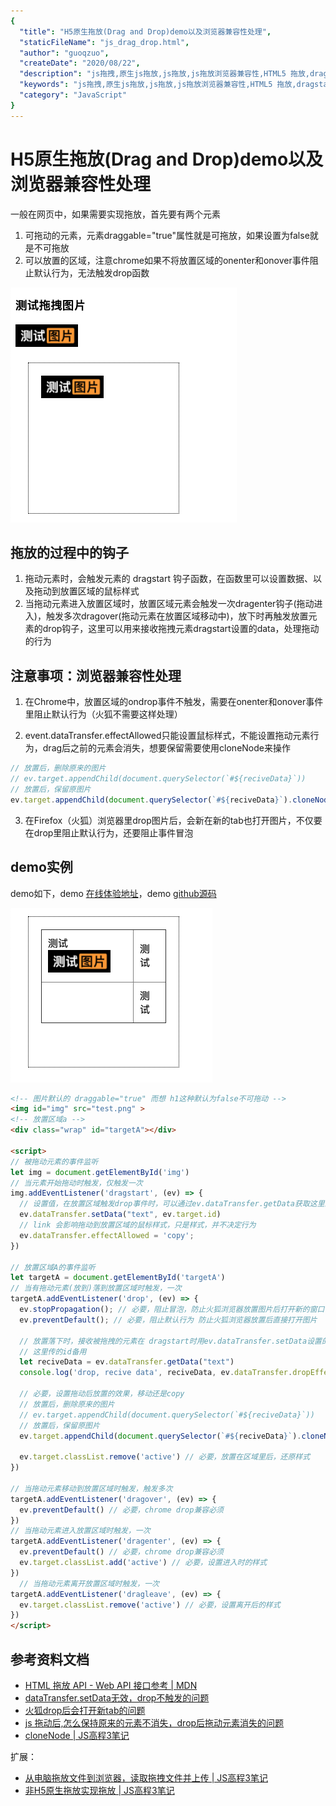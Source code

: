 ```yaml
---
{
  "title": "H5原生拖放(Drag and Drop)demo以及浏览器兼容性处理",
  "staticFileName": "js_drag_drop.html",
  "author": "guoqzuo",
  "createDate": "2020/08/22",
  "description": "js拖拽,原生js拖放,js拖放,js拖放浏览器兼容性,HTML5 拖放,dragstart,drop,一般在网页中，如果需要实现拖放，首先要有两个元素：1. 可拖动的元素，元素draggable='true' 属性就是可拖放，如果设置为false就是不可拖放 2. 可以放置的区域，注意chrome如果不将放置区域的onenter和onover事件阻止默认行为，无法触发drop函数。拖放的过程中的钩子 1. 拖动元素时，会触发元素的 dragstart 钩子函数，在函数里可以设置数据、以及拖动到放置区域的鼠标样式 2. 当拖动元素进入放置区域时，放置区域元素会触发一次dragenter钩子(拖动进入)，触发多次dragover(拖动元素在放置区域移动中)，放下时再触发放置元素的drop钩子，这里可以用来接收拖拽元素dragstart设置的data，处理拖动的行为",
  "keywords": "js拖拽,原生js拖放,js拖放,js拖放浏览器兼容性,HTML5 拖放,dragstart,drop",
  "category": "JavaScript"
}
---
```


# H5原生拖放(Drag and Drop)demo以及浏览器兼容性处理

一般在网页中，如果需要实现拖放，首先要有两个元素
1. 可拖动的元素，元素draggable="true"属性就是可拖放，如果设置为false就是不可拖放
2. 可以放置的区域，注意chrome如果不将放置区域的onenter和onover事件阻止默认行为，无法触发drop函数

![js_drag_1.png](../../../images/blog/js/js_drag_1.png)

## 拖放的过程中的钩子
1. 拖动元素时，会触发元素的 dragstart 钩子函数，在函数里可以设置数据、以及拖动到放置区域的鼠标样式
2. 当拖动元素进入放置区域时，放置区域元素会触发一次dragenter钩子(拖动进入)，触发多次dragover(拖动元素在放置区域移动中)，放下时再触发放置元素的drop钩子，这里可以用来接收拖拽元素dragstart设置的data，处理拖动的行为

## 注意事项：浏览器兼容性处理

1. 在Chrome中，放置区域的ondrop事件不触发，需要在onenter和onover事件里阻止默认行为（火狐不需要这样处理）

2. event.dataTransfer.effectAllowed只能设置鼠标样式，不能设置拖动元素行为，drag后之前的元素会消失，想要保留需要使用cloneNode来操作
  
```js
// 放置后，删除原来的图片
// ev.target.appendChild(document.querySelector(`#${reciveData}`))
// 放置后，保留原图片
ev.target.appendChild(document.querySelector(`#${reciveData}`).cloneNode(true))
```

3. 在Firefox（火狐）浏览器里drop图片后，会新在新的tab也打开图片，不仅要在drop里阻止默认行为，还要阻止事件冒泡

## demo实例
demo如下，demo [在线体验地址](https://zuoxiaobai.github.io/fedemo/src/DebugDemo/%E6%8B%96%E5%8A%A8%E5%9B%BE%E7%89%87demo/)，demo [github源码](https://github.com/dev-zuo/fedemo/blob/master/src/DebugDemo/%E6%8B%96%E5%8A%A8%E5%9B%BE%E7%89%87demo/index.html)

![js_drag_2.png](../../../images/blog/js/js_drag_2.png)

```html
<!-- 图片默认的 draggable="true" 而想 h1这种默认为false不可拖动 -->
<img id="img" src="test.png" >
<!-- 放置区域a -->
<div class="wrap" id="targetA"></div>

<script>
// 被拖动元素的事件监听
let img = document.getElementById('img')
// 当元素开始拖动时触发，仅触发一次
img.addEventListener('dragstart', (ev) => {
  // 设置值，在放置区域触发drop事件时，可以通过ev.dataTransfer.getData获取这里的值
  ev.dataTransfer.setData("text", ev.target.id)
  // link 会影响拖动到放置区域的鼠标样式，只是样式，并不决定行为 
  ev.dataTransfer.effectAllowed = 'copy'; 
})

// 放置区域A的事件监听
let targetA = document.getElementById('targetA')
// 当有拖动元素(放到)落到放置区域时触发，一次
targetA.addEventListener('drop', (ev) => {
  ev.stopPropagation(); // 必要，阻止冒泡，防止火狐浏览器放置图片后打开新的窗口
  ev.preventDefault(); // 必要，阻止默认行为 防止火狐浏览器放置后直接打开图片

  // 放置落下时，接收被拖拽的元素在 dragstart时用ev.dataTransfer.setData设置的值
  // 这里传的id备用
  let reciveData = ev.dataTransfer.getData("text")
  console.log('drop, recive data', reciveData, ev.dataTransfer.dropEffect)

  // 必要，设置拖动后放置的效果，移动还是copy
  // 放置后，删除原来的图片
  // ev.target.appendChild(document.querySelector(`#${reciveData}`))
  // 放置后，保留原图片
  ev.target.appendChild(document.querySelector(`#${reciveData}`).cloneNode(true))

  ev.target.classList.remove('active') // 必要，放置在区域里后，还原样式
})

// 当拖动元素移动到放置区域时触发，触发多次
targetA.addEventListener('dragover', (ev) => {
  ev.preventDefault() // 必要，chrome drop兼容必须
})
// 当拖动元素进入放置区域时触发，一次
targetA.addEventListener('dragenter', (ev) => {
  ev.preventDefault() // 必要，chrome drop兼容必须
  ev.target.classList.add('active') // 必要，设置进入时的样式
})
  // 当拖动元素离开放置区域时触发，一次
targetA.addEventListener('dragleave', (ev) => {
  ev.target.classList.remove('active') // 必要，设置离开后的样式
})
</script>
```

## 参考资料文档

- [HTML 拖放 API - Web API 接口参考 | MDN](https://developer.mozilla.org/zh-CN/docs/Web/API/HTML_Drag_and_Drop_API)
- [dataTransfer.setData无效，drop不触发的问题](https://segmentfault.com/q/1010000011761601/)
- [火狐drop后会打开新tab的问题](https://www.cnblogs.com/liulei-cherry/p/8440609.html)
- [js 拖动后,怎么保持原来的元素不消失，drop后拖动元素消失的问题](https://zhidao.baidu.com/question/1449513599728916460.html)
- [cloneNode | JS高程3笔记](https://www.yuque.com/guoqzuo/js_es6/hoglme)

扩展：

- [从电脑拖放文件到浏览器，读取拖拽文件并上传 | JS高程3笔记](https://www.yuque.com/guoqzuo/js_es6/nocthb#bdcc30d7)
- [非H5原生拖放实现拖放 | JS高程3笔记](https://www.yuque.com/guoqzuo/js_es6/aquxsq#eeddf2fd)
